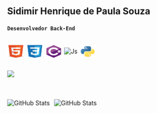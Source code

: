 ## Sidimir Henrique de Paula Souza 
**`Desenvolvedor Back-End`**

<div style="display: inline_block"><br>
 <img align="center" alt="HTML" height="30" width="40" src="https://raw.githubusercontent.com/devicons/devicon/master/icons/html5/html5-original.svg">
 <img align="center" alt="CSS" height="30" width="40" src="https://raw.githubusercontent.com/devicons/devicon/master/icons/css3/css3-original.svg">
  <img align="center" alt="sharp" height="30" width="40" src="https://raw.githubusercontent.com/devicons/devicon/master/icons/csharp/csharp-original.svg">
 <img align="center" alt="Js" height="30" width="40" src="https://cdn.jsdelivr.net/gh/devicons/devicon@latest/icons/javascript/javascript-original.svg">
 <img align="center" alt="Python" height="30" width="40" src="https://raw.githubusercontent.com/devicons/devicon/master/icons/python/python-original.svg"> 
</div>

##

<div>
   <a href="https://www.linkedin.com/in/sidimir-paula-souza-399ab02a2/" target="_blank"><img src="https://img.shields.io/badge/-LinkedIn-%230077B5?style=for-the-badge&logo=linkedin&logoColor=white" target="_blank"></a>
</div>

<br>
<br>

<p>
<img 
 align="left" 
  alt="GitHub Stats" 
  height="200" 
  wight="auto"
  style="padding-right: 10px;"  
  src="https://github-readme-stats.vercel.app/api?username=SidimirPSouza&theme=shadow_red&show_icons=true&include_all_commits=true&count_private=true"/>
 
<img 
   align="left" 
   alt="GitHub Stats" 
   height="170" 
   wight="auto"
   src="https://github-readme-stats.vercel.app/api/top-langs/?username=SidimirPSouza&layout=compact&langs_count=16&theme=shadow_red"/>
</p>


  <!--
**SidimirPSouza/SidimirPSouza** is a ✨ _special_ ✨ repository because its `README.md` (this file) appears on your GitHub profile.

Here are some ideas to get you started:

- 🔭 I’m currently working on ...
- 🌱 I’m currently learning ...
- 👯 I’m looking to collaborate on ...
- 🤔 I’m looking for help with ...
- 💬 Ask me about ...
- 📫 How to reach me: ...
- 😄 Pronouns: ...
- ⚡ Fun fact: ...
-->
